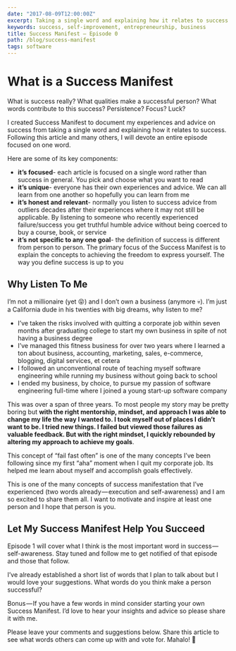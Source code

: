 ```yaml
---
date: "2017-08-09T12:00:00Z"
excerpt: Taking a single word and explaining how it relates to success
keywords: success, self-improvement, entrepreneurship, business
title: Success Manifest — Episode 0
path: /blog/success-manifest
tags: software
---
```


# What is a Success Manifest

What is success really? What qualities make a successful person? What words contribute to this success? Persistence? Focus? Luck?

I created Success Manifest to document my experiences and advice on success from taking a single word and explaining how it relates to success. Following this article and many others, I will devote an entire episode focused on one word.

Here are some of its key components:

- **it’s focused**- each article is focused on a single word rather than success in general. You pick and choose what you want to read
- **it’s unique**- everyone has their own experiences and advice. We can all learn from one another so hopefully you can learn from me
- **it’s honest and relevant**- normally you listen to success advice from outliers decades after their experiences where it may not still be applicable. By listening to someone who recently experienced failure/success you get truthful humble advice without being coerced to buy a course, book, or service
- **it’s not specific to any one goal**- the definition of success is different from person to person. The primary focus of the Success Manifest is to explain the concepts to achieving the freedom to express yourself. The way you define success is up to you

## Why Listen To Me
I’m not a millionaire (yet 😝) and I don’t own a business (anymore 💀). I’m just a California dude in his twenties with big dreams, why listen to me?

- I’ve taken the risks involved with quitting a corporate job within seven months after graduating college to start my own business in spite of not having a business degree
- I’ve managed this fitness business for over two years where I learned a ton about business, accounting, marketing, sales, e-commerce, blogging, digital services, et cetera
- I followed an unconventional route of teaching myself software engineering while running my business without going back to school
- I ended my business, by choice, to pursue my passion of software engineering full-time where I joined a young start-up software company

This was over a span of three years. To most people my story may be pretty boring but **with the right mentorship, mindset, and approach I was able to change my life the way I wanted to. I took myself out of places I didn’t want to be. I tried new things. I failed but viewed those failures as valuable feedback. But with the right mindset, I quickly rebounded by altering my approach to achieve my goals**.

This concept of “fail fast often” is one of the many concepts I’ve been following since my first “aha” moment when I quit my corporate job. Its helped me learn about myself and accomplish goals effectively.

This is one of the many concepts of success manifestation that I’ve experienced (two words already — execution and self-awareness) and I am so excited to share them all. I want to motivate and inspire at least one person and I hope that person is you.

## Let My Success Manifest Help You Succeed

Episode 1 will cover what I think is the most important word in success — self-awareness. Stay tuned and follow me to get notified of that episode and those that follow.

I’ve already established a short list of words that I plan to talk about but I would love your suggestions. What words do you think make a person successful?

Bonus — If you have a few words in mind consider starting your own Success Manifest. I’d love to hear your insights and advice so please share it with me.

Please leave your comments and suggestions below. Share this article to see what words others can come up with and vote for. Mahalo! 🤙

